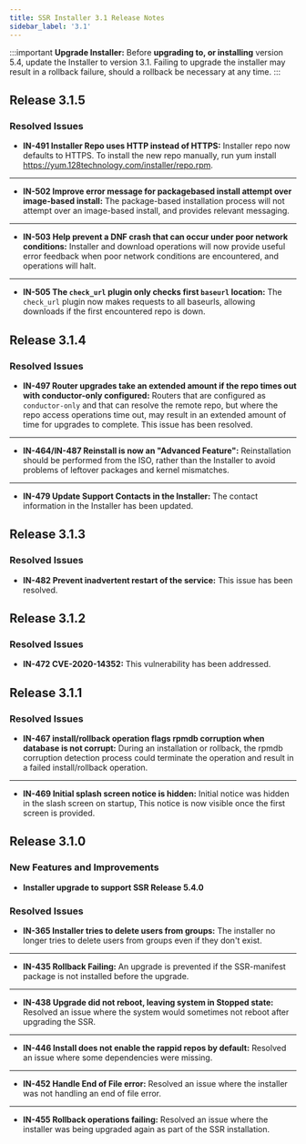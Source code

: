 ```yaml
---
title: SSR Installer 3.1 Release Notes
sidebar_label: '3.1'
---
```


:::important
**Upgrade Installer:** Before **upgrading to, or installing** version 5.4, update the Installer to version 3.1. Failing to upgrade the installer may result in a rollback failure, should a rollback be necessary at any time.
:::

## Release 3.1.5

### Resolved Issues

- **IN-491 Installer Repo uses HTTP instead of HTTPS:** Installer repo now defaults to HTTPS. To install the new repo manually, run yum install https://yum.128technology.com/installer/repo.rpm.
------
- **IN-502 Improve error message for packagebased install attempt over image-based install:** The package-based installation process will not attempt over an image-based install, and provides relevant messaging. 
------
- **IN-503 Help prevent a DNF crash that can occur under poor network conditions:** Installer and download operations will now provide useful error feedback when poor network conditions are encountered, and operations will halt.
------
- **IN-505 The `check_url` plugin only checks first `baseurl` location:** The `check_url` plugin now makes requests to all baseurls, allowing downloads if the first encountered repo is down.

## Release 3.1.4

### Resolved Issues

- **IN-497 Router upgrades take an extended amount if the repo times out with conductor-only configured:** Routers that are configured as `conductor-only` and that can resolve the remote repo, but where the repo access operations time out, may result in an extended amount of time for upgrades to complete. This issue has been resolved.
------
- **IN-464/IN-487 Reinstall is now an "Advanced Feature":** Reinstallation should be performed from the ISO, rather than the Installer to avoid problems of leftover packages and kernel mismatches.
------
- **IN-479 Update Support Contacts in the Installer:** The contact information in the Installer has been updated.

## Release 3.1.3

### Resolved Issues

- **IN-482 Prevent inadvertent restart of the service:** This issue has been resolved.  

## Release 3.1.2

### Resolved Issues

- **IN-472 CVE-2020-14352:** This vulnerability has been addressed. 

## Release 3.1.1

### Resolved Issues

- **IN-467 install/rollback operation flags rpmdb corruption when database is not corrupt:** During an installation or rollback, the rpmdb corruption detection process could terminate the operation and result in a failed install/rollback operation.
------
- **IN-469 Initial splash screen notice is hidden:** Initial notice was hidden in the slash screen on startup, This notice is now visible once the first screen is provided.

## Release 3.1.0

### New Features and Improvements

- **Installer upgrade to support SSR Release 5.4.0**

### Resolved Issues

- **IN-365 Installer tries to delete users from groups:** The installer no longer tries to delete users from groups even if they don't exist. 
------
- **IN-435 Rollback Failing:** An upgrade is prevented if the SSR-manifest package is not installed before the upgrade.
------
- **IN-438 Upgrade did not reboot, leaving system in Stopped state:** Resolved an issue where the system would sometimes not reboot after upgrading the SSR.
------
- **IN-446 Install does not enable the rappid repos by default:** Resolved an issue where some dependencies were missing.
------
- **IN-452 Handle End of File error:** Resolved an issue where the installer was not handling an end of file error. 
------
- **IN-455 Rollback operations failing:** Resolved an issue where the installer was being upgraded again as part of the SSR installation. 
